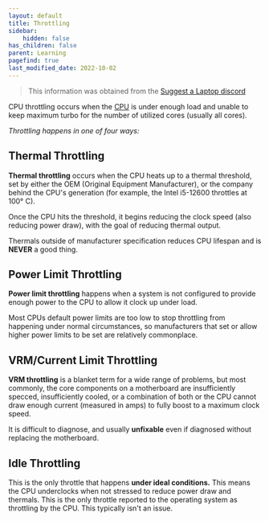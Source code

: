 ```yaml
---
layout: default
title: Throttling
sidebar:
    hidden: false
has_children: false
parent: Learning
pagefind: true
last_modified_date: 2022-10-02
---
```




> This information was obtained from the [Suggest a Laptop discord](https://discord.com/invite/pes68JM)

CPU throttling occurs when the [CPU](/docs/learning/terms#central-processing-unit-cpu) is under enough load and unable to keep maximum turbo for the number of utilized cores (usually all cores). 

*Throttling happens in one of four ways:*

## Thermal Throttling

**Thermal throttling** occurs when the CPU heats up to a thermal threshold, set by either the OEM (Original Equipment Manufacturer), or the company behind the CPU's generation (for example, the Intel i5-12600 throttles at 100° C).

Once the CPU hits the threshold, it begins reducing the clock speed (also reducing power draw), with the goal of reducing thermal output. 

Thermals outside of manufacturer specification reduces CPU lifespan and is **NEVER** a good thing.  

## Power Limit Throttling

**Power limit throttling** happens when a system is not configured to provide enough power to the CPU to allow it clock up under load. 

Most CPUs default power limits are too low to stop throttling from happening under normal circumstances, so manufacturers that set or allow higher power limits to be set are relatively commonplace.

## VRM/Current Limit Throttling

**VRM throttling** is a blanket term for a wide range of problems, but most commonly, the core components on a motherboard are insufficiently specced, insufficiently cooled, or a combination of both or the CPU cannot draw enough current (measured in amps) to fully boost to a maximum clock speed. 

It is difficult to diagnose, and usually **unfixable** even if diagnosed without replacing the motherboard.

## Idle Throttling

This is the only throttle that happens **under ideal conditions.** This means the CPU underclocks when not stressed to reduce power draw and thermals. This is the only throttle reported to the operating system as throttling by the CPU. This typically isn't an issue.

